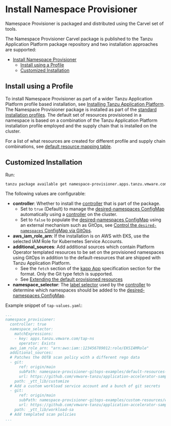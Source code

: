 # Install Namespace Provisioner

Namespace Provisioner is packaged and distributed using the Carvel set of tools.

The Namespace Provisioner Carvel package is  published to the Tanzu Application Platform package
repository and two installation approaches are supported:

- [Install Namespace Provisioner](#install-namespace-provisioner)
  - [Install using a Profile](#install-using-a-profile)
  - [Customized Installation](#customized-installation)

## <a id="tap-profile-based-install"></a>Install using a Profile

To install Namespace Provisioner as part of a wider Tanzu Application Platform profile based
installation, see [Installing Tanzu Application Platform](../install-intro.hbs.md).</br>
The Namespace Provisioner package is installed as part of the [standard installation profiles](../about-package-profiles.hbs.md#profiles-and-packages).
The default set of resources provisioned in a namespace is based on a combination of the Tanzu Application Platform installation profile employed and the supply chain that is installed on the cluster.

For a list of what resources are created for different profile and supply chain combinations, see [default resource mapping table](reference.hbs.md#profile-resource-mapping).

## <a id="customized-install"></a>Customized Installation

Run:

```bash
tanzu package available get namespace-provisioner.apps.tanzu.vmware.com/0.1.2 --values-schema -n tap-install
```

The following values are configurable:

- **controller**: Whether to install the [controller](about.hbs.md#nsp-controller) that is part of the package.
  - Set to `true` (Default) to manage the [desired-namespaces ConfigMap](about.hbs.md#desired-ns-configmap) automatically using a [controller](about.hbs.md#nsp-controller) on the cluster.
  - Set to `false` to populate the [desired-namespaces ConfigMap](about.hbs.md#desired-ns-configmap) using an external mechanism such as GitOps, see [Control the `desired-namespaces` ConfigMap via GitOps](how-tos.hbs.md#control-the-desired-namespaces-configmap-via-gitops).
- **aws_iam_role_arn**: If the installation is on AWS with EKS, use the selected IAM Role for Kubernetes Service Accounts.
- **additional_sources**: Add additional sources which contain Platform Operator templated resources to be set on the provisioned namespaces using GitOps in addition to the default-resources that are shipped with Tanzu Application Platform.
  - See the `fetch` section of the [kapp App](https://carvel.dev/kapp-controller/docs/v0.43.2/app-spec/) specification section for the format. Only the Git type fetch is supported.
  - See [Extending the default provisioned resources](how-tos.hbs.md#extending-default-resources)
- **namespace_selector**: The [label selector](https://kubernetes.io/docs/concepts/overview/working-with-objects/labels/#label-selectors) used by the [controller](about.hbs.md#nsp-controller) to determine which namespaces should be added to the [desired-namespaces ConfigMap](about.hbs.md#desired-ns-configmap).

Example snippet of `tap-values.yaml`:

```yaml
...
namespace_provisioner:
  controller: true
  namespace_selector:
    matchExpressions:
    - key: apps.tanzu.vmware.com/tap-ns
      operator: Exists
  aws_iam_role_arn: "arn:aws:iam::123456789012:role/EKSIAMRole"
  additional_sources:
  # Patches the OOTB scan policy with a different rego data
  - git:
      ref: origin/main
      subPath: namespace-provisioner-gitops-examples/default-resources-overrides/overlays
      url: https://github.com/vmware-tanzu/application-accelerator-samples.git
    path: _ytt_lib/customize
  # Add a custom workload service account and a bunch of git secrets
  - git:
      ref: origin/main
      subPath: namespace-provisioner-gitops-examples/custom-resources/workload-sa
      url: https://github.com/vmware-tanzu/application-accelerator-samples.git
    path: _ytt_lib/workload-sa
  # Add templated scan policies
...
```
